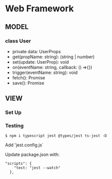 # Web Framework

## MODEL

### class User

- private data: UserProps
- get(propName: string): (string | number)
- set(update: UserProp): void
- on(eventName: string, callback: () =>{})
- trigger(eventName: string): void
- fetch(): Promise
- save(): Promise

## VIEW

### Set Up

### Testing

`$ npm i typescript jest @types/jest ts-jest -D`

Add 'jest.config.js`

Update package.json with:

```
"scripts": {
    "test: "jest --watch"
  },
```

